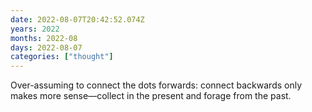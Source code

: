 ```yaml
---
date: 2022-08-07T20:42:52.074Z
years: 2022
months: 2022-08
days: 2022-08-07
categories: ["thought"]
---
```

Over-assuming to connect the dots forwards: connect backwards only makes more sense—collect in the present and forage from the past.
